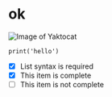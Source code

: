# ok
![Image of Yaktocat](https://octodex.github.com/images/yaktocat.png)
```
print('hello')
```
- [x] List syntax is required
- [x] This item is complete
- [ ] This item is not complete
